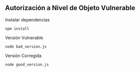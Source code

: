 ## Autorización a Nivel de Objeto Vulnerable

Instalar dependencias
```
npm install
```

Versión Vulnerable
```
node bad_version.js
```
Versión Corregida
```
node good_version.js
```
